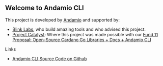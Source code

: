 ## Welcome to Andamio CLI

This project is developed by [Andamio](https://andamio.io) and supported by:
- [Blink Labs](https://blinklabs.io/), who build amazing tools and who advised this project.
- [Project Catalyst](https://projectcatalyst.io/): Where this project was made possible with our [Fund 11 Proposal: Open-Source Cardano Go Libraries + Docs + Andamio CLI](https://milestones.projectcatalyst.io/projects/1100216/)

Links
- [Andamio CLI Source Code on Github](https://github.com/Andamio-Platform/andamio-cli)
